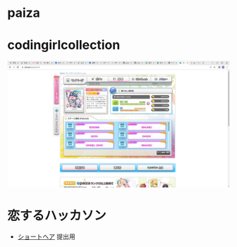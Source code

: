 # paiza

# codingirlcollection

![codegirlcollection](./images/test.png)

# 恋するハッカソン

- [ショートヘア](./images/cod.short.py) 
提出用
